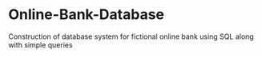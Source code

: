 # Online-Bank-Database
 Construction of database system for fictional online bank using SQL along with simple queries
